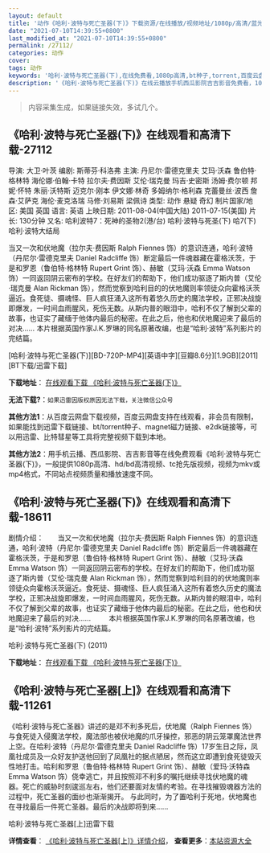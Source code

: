 ```yaml
---
layout: default
title: '动作《哈利·波特与死亡圣器(下)》下载资源/在线播放/视频地址/1080p/高清/蓝光'
date: "2021-07-10T14:39:55+0800"
last_modified_at: "2021-07-10T14:39:55+0800"
permalink: /27112/
categories: 动作
cover:
tags: 动作
keywords: '哈利·波特与死亡圣器(下),在线免费看,1080p高清,bt种子,torrent,百度云盘,magnet,磁力链,迅雷下载资源'
description: '《哈利·波特与死亡圣器(下)》在线云播放手机西瓜影院吉吉影音免费看，1080p高清bd/hd未删减完整版和tc抢先枪版，mkv/mp4格式，附带bt/torrent种子、magnet/磁力链、百度云盘、网盘资源迅雷下载链接'
---
```


>内容采集生成，如果链接失效，多试几个。


## 《哈利·波特与死亡圣器(下)》在线观看和高清下载-27112

导演: 大卫·叶茨 编剧: 斯蒂芬·科洛弗 主演: 丹尼尔·雷德克里夫 艾玛·沃森 鲁伯特·格林特 海伦娜·伯翰·卡特 拉尔夫·费因斯 艾伦·瑞克曼 玛吉·史密斯 汤姆·费尔顿 邦妮·怀特 朱丽·沃特斯 迈克尔·刚本 伊文娜·林奇 多姆纳尔·格利森 克蕾曼丝·波西 詹森·艾萨克 海伦·麦克洛瑞 马修·刘易斯 梁佩诗 类型: 动作 悬疑 奇幻 制片国家/地区: 美国 英国 语言: 英语 上映日期: 2011-08-04(中国大陆) 2011-07-15(美国) 片长: 130分钟 又名: 哈利波特7：死神的圣物2(港/台) 哈利·波特与死圣(下) 哈7(下) 哈利·波特大结局

当又一次和伏地魔（拉尔夫·费因斯 Ralph Fiennes 饰）的意识连通，哈利·波特（丹尼尔·雷德克里夫 Daniel Radcliffe 饰）断定最后一件魂器藏在霍格沃茨，于是和罗恩（鲁伯特·格林特 Rupert Grint 饰）、赫敏（艾玛·沃森 Emma Watson 饰）一同返回阴云密布的学校。在好友们的帮助下，他们成功驱逐了斯内普（艾伦·瑞克曼 Alan Rickman 饰），然而觉察到哈利目的的伏地魔则率领徒众向霍格沃茨逼近。食死徒、摄魂怪、巨人疯狂涌入这所有着悠久历史的魔法学校，正邪决战旋即爆发，一时间血雨腥风，死伤无数。从斯内普的眼泪中，哈利不仅了解到父辈的故事，也证实了藏缅于他体内最后的秘密。在此之后，他也和伏地魔迎来了最后的对决…… 本片根据英国作家J.K.罗琳的同名原著改编，也是“哈利·波特”系列影片的完结篇。


[哈利·波特与死亡圣器(下)][BD-720P-MP4][英语中字][豆瓣8.6分][1.9GB][2011][BT下载/迅雷下载]

**下载地址**： [在线观看下载 《哈利·波特与死亡圣器(下)》](https://www.btdx8.com/torrent/harry_potter_and_the_deathly_hallows_part2_2011.html) 


**无法下载?**：`如果迅雷因版权原因无法下载，关注微信公众号 `

**其他方法1**：从百度云网盘下载视频，百度云网盘支持在线观看，非会员有限制，如果能找到迅雷下载链接、bt/torrent种子、magnet磁力链接、e2dk链接等，可以用迅雷、比特彗星等工具将完整视频下载到本地。

**其他方法2**：用手机云播、西瓜影院、吉吉影音等在线免费观看《哈利·波特与死亡圣器(下)》，一般提供1080p高清、hd/bd高清视频、tc抢先版视频，视频为mkv或mp4格式，不同站点视频质量和播放速度不同。


## 《哈利·波特与死亡圣器(下)》在线观看和高清下载-18611

剧情介绍：　　当又一次和伏地魔（拉尔夫·费因斯 Ralph Fiennes 饰）的意识连通，哈利·波特（丹尼尔·雷德克里夫 Daniel Radcliffe 饰）断定最后一件魂器藏在霍格沃茨，于是和罗恩（鲁伯特·格林特 Rupert Grint 饰）、赫敏（艾玛·沃森 Emma Watson 饰）一同返回阴云密布的学校。在好友们的帮助下，他们成功驱逐了斯内普（艾伦·瑞克曼 Alan Rickman 饰），然而觉察到哈利目的的伏地魔则率领徒众向霍格沃茨逼近。食死徒、摄魂怪、巨人疯狂涌入这所有着悠久历史的魔法学校，正邪决战旋即爆发，一时间血雨腥风，死伤无数。从斯内普的眼泪中，哈利不仅了解到父辈的故事，也证实了藏缅于他体内最后的秘密。在此之后，他也和伏地魔迎来了最后的对决……  　　本片根据英国作家J.K.罗琳的同名原著改编，也是“哈利·波特”系列影片的完结篇。


哈利·波特与死亡圣器(下) (2011)

**下载地址**： [在线观看下载 《哈利·波特与死亡圣器(下)》](https://www.btbtdy.me/btdy/dy2844.html) 


## 《哈利·波特与死亡圣器[上]》在线观看和高清下载-11261

《哈利·波特与死亡圣器》讲述的是邓不利多死后，伏地魔（Ralph Fiennes 饰）与食死徒入侵魔法学校，魔法部也被伏地魔的爪牙操控，邪恶的阴云笼罩魔法世界上空。在哈利·波特（丹尼尔·雷德克里夫 Daniel Radcliffe 饰）17岁生日之际，凤凰社成员及一众好友护送他回到了凤凰社的据点陋居，然而这立即遭到食死徒毁灭性地打击。哈利和罗恩（鲁伯特·格林特 Rupert Grint 饰）、赫敏（爱玛·沃特森 Emma Watson 饰）侥幸逃亡，并且按照邓不利多的嘱托继续寻找伏地魔的魂器。死亡的威胁时刻逡巡左右，他们还要面对友情的考验。在寻找摧毁魂器方法的过程中，死亡圣器的面纱也渐渐揭开。 与此同时，为了置哈利于死地，伏地魔也在寻找最后一件死亡圣器。最后的决战即将到来……


哈利·波特与死亡圣器[上]迅雷下载

**详情查看**： [《哈利·波特与死亡圣器[上]》详情介绍](/movie/11261/)， **查看更多**：[本站资源大全](/movie/t/all/)

